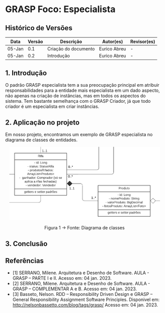 # GRASP Foco: Especialista

## Histórico de Versões

| Data   | Versão | Descrição            | Autor(es)    | Revisor(es) |
| ------ | ------ | -------------------- | ------------ | ----------- |
| 05-Jan | 0.1    | Criação do documento | Eurico Abreu | -           |
| 05-Jan | 0.2    | Introdução           | Eurico Abreu | -           |

## 1. Introdução

O padrão GRASP especialista tem a sua preocupação principal em atribuir responsabilidades para a entidade mais especialista em um dado aspecto, não apenas na criação de instâncias, mas em todos os aspectos do sistema. Tem bastante semelhança com o GRASP Criador, já que todo criador é um especialista em criar instâncias.

## 2. Aplicação no projeto

Em nosso projeto, encontramos um exemplo de GRASP especialista no diagrama de classes de entidades.

<center>

![Imagem](../../assets/graspsEspecialista.png)

Figura 1 -> Fonte: Diagrama de classes

</center>

## 3. Conclusão

## Referências

- [1] SERRANO, Milene. Arquitetura e Desenho de Software. AULA - GRASP – PARTE I e II. Acesso em: 04 jan. 2023.
- [2] SERRANO, Milene. Arquitetura e Desenho de Software. AULA - GRASP – COMPLEMENTAR A e B. Acesso em: 04 jan. 2023.
- [3] Basseto, Nelson. RDD – Responsibility Driven Design e GRASP – General Responsibility Assignment Software Principles. Disponivel em: http://nelsonbassetto.com/blog/tags/grasp/ Acesso em: 04 jan. 2023.
